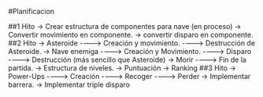 #Planificacion

##1 Hito
    -> Crear estructura de componentes para nave (en proceso)
    -> Convertir movimiento en componente.
    -> convertir disparo en componente.
##2 Hito
-> Asteroide
----> Creación y movimiento.
----> Destrucción de Asteroide.
-> Nave enemiga
----> Creación y Movimiento.
----> Disparo
----> Destrucción (más sencillo que Asteroide)
-> Morir
----> Fin de la partida.
-> Estructura de niveles.
-> Puntuación
-> Ranking
##3 Hito
-> Power-Ups
----> Creación
----> Recoger
----> Perder
-> Implementar barrera.
-> Implementar triple disparo

